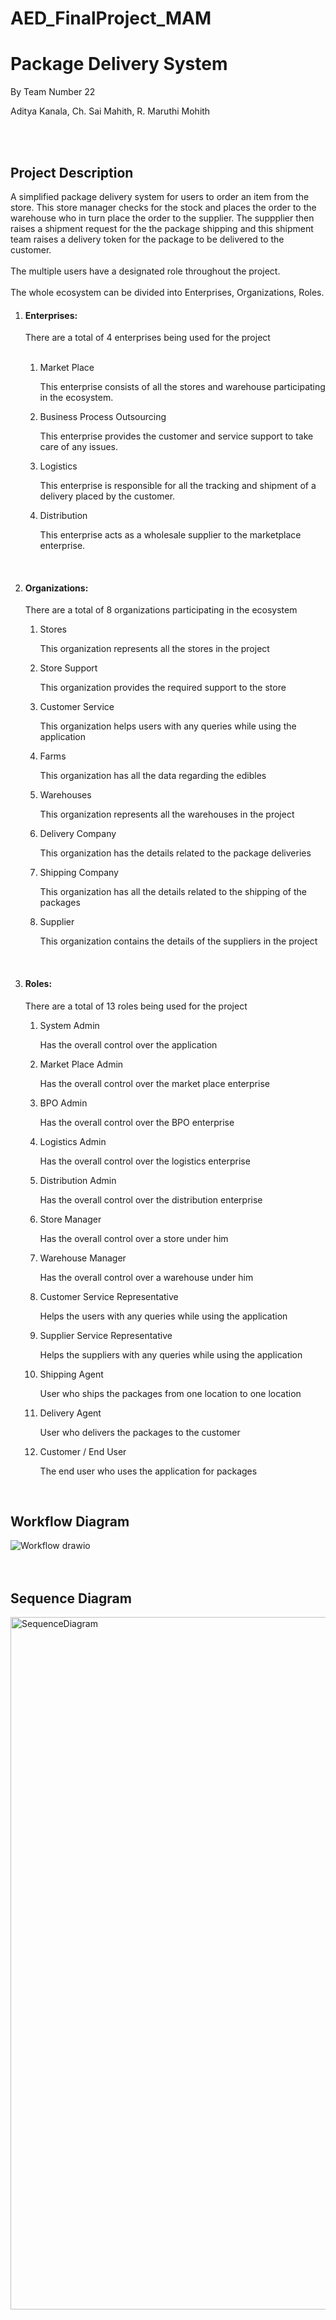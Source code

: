 # AED_FinalProject_MAM
<Strong><h1>Package Delivery System</h1></Strong>
By Team Number 22
<br>
<p>Aditya Kanala, Ch. Sai Mahith, R. Maruthi Mohith<p>
<br>
<br>

<strong><h2>Project Description</h2></strong>
<p>A simplified package delivery system for users to order an item from the store. This store manager checks for the stock and places the order to the warehouse who in turn place the order to the supplier. The suppplier then raises a shipment request for the the package shipping and this shipment team raises a delivery token for the package to be delivered to the customer.<br><br>The multiple users have a designated role throughout the project.<br><br> The whole ecosystem can be divided into Enterprises,  Organizations, Roles.</p>
<ol>
<li>
<h4>Enterprises:</h4>
<p>There are a total of 4 enterprises being used for the project</p><br>
<ol>
<li>Market Place <br><p>    This enterprise consists of all the stores and warehouse participating in the ecosystem.</p></li>
<li>Business Process Outsourcing <br><p>    This enterprise provides the customer and service support to take care of any issues.</p></li>
<li>Logistics <br><p>    This enterprise is responsible for all the tracking and shipment of a delivery placed by the customer.</p></li>
<li>Distribution <br><p>    This enterprise acts as a wholesale supplier to the marketplace enterprise.</p></li>
</ol>
</li>
<br>

<li>
<h4>Organizations:</h4>
<p>There are a total of 8 organizations participating in the ecosystem</p>
<ol>
<li>Stores <br><p> This organization represents all the stores in the project</p></li>
<li>Store Support <br><p> This organization provides the required support to the store</p></li>
<li>Customer Service <br><p> This organization helps users with any queries while using the application</p></li>
<li>Farms <br><p> This organization has all the data regarding the edibles</p></li>
<li>Warehouses <br><p> This organization represents all the warehouses in the project</p></li>
<li>Delivery Company <br><p> This organization has the details related to the package deliveries</p></li>
<li>Shipping Company <br><p> This organization has all the details related to the shipping of the packages</p></li>
<li>Supplier <br><p> This organization contains the details of the suppliers in the project</p></li>
</ol>
</li>
<br>

<li>
<h4>Roles:</h4>
<p> There are a total of 13 roles being used for the project</p>
<ol>
<li>System Admin <br><p>Has the overall control over the application</p></li>
<li>Market Place Admin <br><p>Has the overall control over the market place enterprise</p></li>
<li>BPO Admin <br><p>Has the overall control over the BPO enterprise</p></li>
<li>Logistics Admin <br><p>Has the overall control over the logistics enterprise</p></li>
<li>Distribution Admin <br><p>Has the overall control over the distribution enterprise</p></li>
<li>Store Manager <br><p>Has the overall control over a store under him</p></li>
<li>Warehouse Manager <br><p>Has the overall control over a warehouse under him</p></li>
<li>Customer Service Representative <br><p>Helps the users with any queries while using the application</p></li>
<li>Supplier Service Representative <br><p>Helps the suppliers with any queries while using the application</p></li>
<li>Shipping Agent <br><p>User who ships the packages from one location to one location</p></li>
<li>Delivery Agent <br><p>User who delivers the packages to the customer</p></li>
<li>Customer / End User <br><p>The end user who uses the application for packages</p></li>
</ol>
</li>
<br>
</ol>

<h2>Workflow Diagram</h2>

![Workflow drawio](https://user-images.githubusercontent.com/114545333/206878632-5ce878e0-a949-43c4-aab3-e96378b80684.png)
<br>
<br>
<br>
<h2>Sequence Diagram</h2>
<img width="1108" alt="SequenceDiagram" src="https://user-images.githubusercontent.com/114545333/206881849-7920f7d7-6405-420f-bcb4-63ba4be4c211.png">


